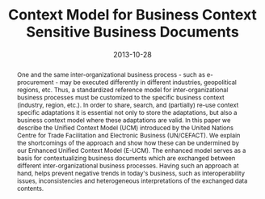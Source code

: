 ---
abstract: One and the same inter-organizational business process - such as e-procurement
  - may be executed differently in different industries, geopolitical regions, etc.
  Thus, a standardized reference model for inter-organizational business processes
  must be customized to the specific business context (industry, region, etc.). In
  order to share, search, and (partially) re-use context specific adaptations it is
  essential not only to store the adaptations, but also a business context model where
  these adaptations are valid. In this paper we describe the Unified Context Model
  (UCM) introduced by the United Nations Centre for Trade Facilitation and Electronic
  Business (UN/CEFACT). We explain the shortcomings of the approach and show how these
  can be undermined by our Enhanced Unified Context Model (E-UCM). The enhanced model
  serves as a basis for contextualizing business documents which are exchanged between
  different inter-organizational business processes. Having such an approach at hand,
  helps prevent negative trends in today's business, such as interoperability issues,
  inconsistencies and heterogeneous interpretations of the exchanged data contents.
authors:
- Danijel Novakovic
- Christian Huemer
- Christian Pichler
date: '2013-10-28'
featured: false
links:
- name: Publik
  url: https://publik.tuwien.ac.at/showentry.php?ID=220859&lang=2
publication_types:
- '1'
publishDate: '2013-10-28'
title: Context Model for Business Context Sensitive Business Documents
url_pdf: ''
---